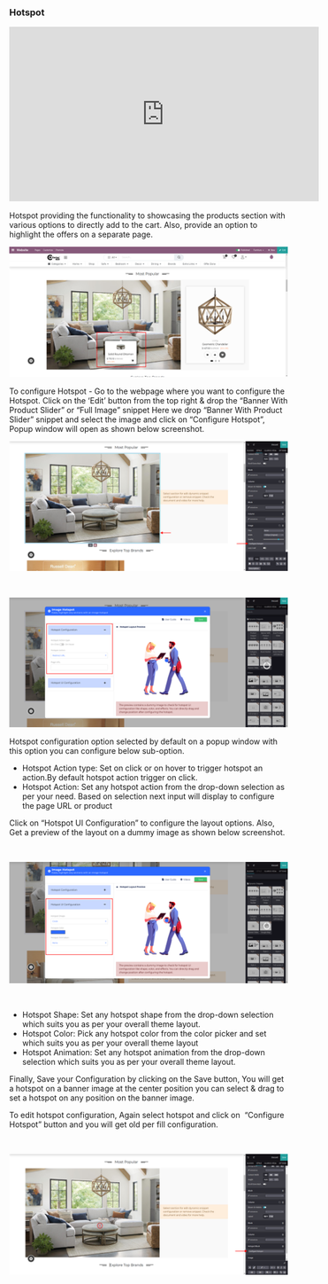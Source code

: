 
### Hotspot


<iframe width="560" height="315" src="https://www.youtube.com/embed/ErbNoqllSfI" title="YouTube video player" frameborder="0" allow="accelerometer; autoplay; clipboard-write; encrypted-media; gyroscope; picture-in-picture" allowfullscreen></iframe>

Hotspot providing the functionality to showcasing the products section with various options to directly add to the cart. Also, provide an option to highlight the offers on a separate page.


![](./images/34-1.png)


To configure Hotspot - Go to the webpage where you want to configure the Hotspot. Click on the ‘Edit’ button from the top right & drop the “Banner With Product Slider” or “Full Image” snippet Here we drop “Banner With Product Slider” snippet and select the image and click on “Configure Hotspot”, Popup window will open as shown below screenshot.


![](./images/34-2.png)


 


![](./images/34-3.png)


Hotspot configuration option selected by default on a popup window with this option you can configure below sub-option.


* Hotspot Action type: Set on click or on hover to trigger hotspot an action.By default hotspot action trigger on click.
* Hotspot Action: Set any hotspot action from the drop-down selection as per your need. Based on selection next input will display to configure the page URL or product


Click on “Hotspot UI Configuration” to configure the layout options. Also, Get a preview of the layout on a dummy image as shown below screenshot.  

 


![](./images/34-4.png)


 


* Hotspot Shape: Set any hotspot shape from the drop-down selection which suits you as per your overall theme layout.
* Hotspot Color: Pick any hotspot color from the color picker and set which suits you as per your overall theme layout
* Hotspot Animation: Set any hotspot animation from the drop-down selection which suits you as per your overall theme layout.


Finally, Save your Configuration by clicking on the Save button, You will get a hotspot on a banner image at the center position you can select & drag to set a hotspot on any position on the banner image.


To edit hotspot configuration, Again select hotspot and click on  “Configure Hotspot” button and you will get old per fill configuration.


 


![](./images/34-5.png)



